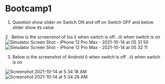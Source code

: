 # Bootcamp1

1. Question show slider on Switch ON and off on Switch OFF and below slider show its value

2 . Below is the screenshot of Ios i) when switch is off ..ii) when switch is on
![Simulator Screen Shot - iPhone 12 Pro Max - 2021-10-14 at 05 31 50](https://user-images.githubusercontent.com/91865197/137229478-4be58085-ea9f-4959-b3ae-d09cbc3e1148.png)
![Simulator Screen Shot - iPhone 12 Pro Max - 2021-10-14 at 05 32 11](https://user-images.githubusercontent.com/91865197/137229488-a3df6244-72c7-40f6-8161-76464f8da6a5.png)

3. Below is the screenshot of Android i) when switch is off ..ii) when switch is on
 
![Screenshot 2021-10-14 at 5 34 18 AM](https://user-images.githubusercontent.com/91865197/137229608-5a7ba507-be0a-4207-b95e-95652bb9600b.png)
![Screenshot 2021-10-14 at 5 34 26 AM](https://user-images.githubusercontent.com/91865197/137229620-5bc37588-ac06-4314-8092-9d1222249832.png)

